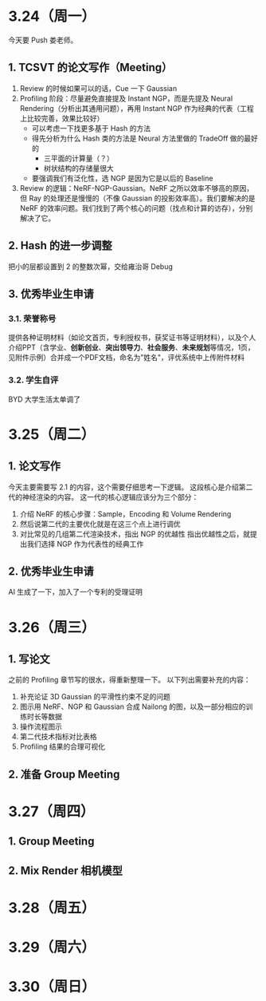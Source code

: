 # 3.24（周一）
今天要 Push 娄老师。
## 1. TCSVT 的论文写作（Meeting）
1. Review 的时候如果可以的话，Cue 一下 Gaussian
2. Profiling 阶段：尽量避免直接提及 Instant NGP，而是先提及 Neural Rendering（分析出其通用问题），再用 Instant NGP 作为经典的代表（工程上比较完善，效果比较好）
	- 可以考虑一下找更多基于 Hash 的方法
	- 得先分析为什么 Hash 类的方法是 Neural 方法里做的 TradeOff 做的最好的
		- 三平面的计算量（？）
		- 树状结构的存储量很大
	- 要强调我们有泛化性，选 NGP 是因为它是以后的 Baseline
3. Review 的逻辑：NeRF-NGP-Gaussian。NeRF 之所以效率不够高的原因，但 Ray 的处理还是慢慢的（不像 Gaussian 的投影效率高）。我们要解决的是 NeRF 的效率问题。我们找到了两个核心的问题（找点和计算的访存），分别解决了它。
## 2. Hash 的进一步调整
把小的层都设置到 2 的整数次幂，交给雍治哥 Debug
## 3. 优秀毕业生申请
### 3.1. 荣誉称号
提供各种证明材料（如论文首页，专利授权书，获奖证书等证明材料），以及个人介绍PPT（含学业、**创新创业**、**突出领导力**、**社会服务**、**未来规划**等情况，1页，见附件示例）合并成一个PDF文档，命名为"姓名"，评优系统中上传附件材料
### 3.2. 学生自评
BYD 大学生活太单调了
# 3.25（周二）
## 1. 论文写作
今天主要需要写 2.1 的内容，这个需要仔细思考一下逻辑。
这段核心是介绍第二代的神经渲染的内容。
这一代的核心逻辑应该分为三个部分：
1. 介绍 NeRF 的核心步骤：Sample，Encoding 和 Volume Rendering
2. 然后说第二代的主要优化就是在这三个点上进行调优
3. 对比常见的几组第二代渲染技术，指出 NGP 的优越性
指出优越性之后，就提出我们选择 NGP 作为代表性的经典工作

## 2. 优秀毕业生申请
AI 生成了一下，加入了一个专利的受理证明

# 3.26（周三）
## 1. 写论文
之前的 Profiling 章节写的很水，得重新整理一下。
以下列出需要补充的内容：
1. 补充论证 3D Gaussian 的平滑性约束不足的问题
2. 图示用 NeRF、NGP 和 Gaussian 合成 Nailong 的图，以及一部分相应的训练时长等数据
3. 操作流程图示
4. 第二代技术指标对比表格
5. Profiling 结果的合理可视化
## 2. 准备 Group Meeting
# 3.27（周四）
## 1. Group Meeting
## 2. Mix Render 相机模型
# 3.28（周五）
# 3.29（周六）
# 3.30（周日）
